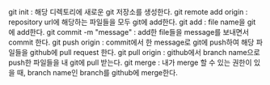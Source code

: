 git init : 해당 디렉토리에 새로운 git 저장소를 생성한다.
git remote add origin <remote repository url> : repository url에 해당하는 파일들을 모두 git에 add한다.
git add <file name> : file name을 git 에 add한다.
git commit -m "message" : add한 file들을 message를 보내면서 commit 한다.
git push origin <branch name> : commit에서 한 message로 git에 push하여 해당 파일들을 github에 pull request 한다.
git pull origin <branch name> : github에서 branch name으로 push한 파일들을 내 git에 pull 받는다.
git merge <branch name> : 내가 merge 할 수 있는 권한이 있을 때, branch name인 branch를 github에 merge한다.
